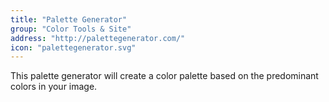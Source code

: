 ```yaml
---
title: "Palette Generator"
group: "Color Tools & Site"
address: "http://palettegenerator.com/"
icon: "palettegenerator.svg"
---
```

This palette generator will create a color palette based on the predominant colors in your image.
